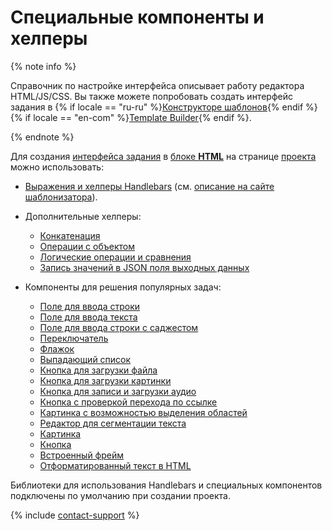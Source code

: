 # Специальные компоненты и хелперы

{% note info %}

Справочник по настройке интерфейса описывает работу редактора HTML/JS/CSS. Вы также можете попробовать создать интерфейс задания в {% if locale == "ru-ru" %}[Конструкторе шаблонов](https://toloka.ai/ru/docs/template-builder/reference/){% endif %}{% if locale == "en-com" %}[Template Builder](https://toloka.ai/en/docs/template-builder/reference/){% endif %}.

{% endnote %}


Для создания [интерфейса задания](../../glossary.md#task-interface) в [блоке **HTML**](spec.md) на странице [проекта](../../glossary.md#project) можно использовать:

- [Выражения и хелперы Handlebars](t-components/handlebars.md) (см. [описание на сайте шаблонизатора](http://handlebarsjs.com/)).

- Дополнительные хелперы:
    - [Конкатенация](t-components/helpers.md#concat)
    - [Операции с объектом](t-components/helpers.md#object)
    - [Логические операции и сравнения](t-components/helpers.md#equal)
    - [Запись значений в JSON поля выходных данных](t-components/helpers.md#js_fields)

- Компоненты для решения популярных задач:

    - [Поле для ввода строки](t-components/string.md)
    - [Поле для ввода текста](t-components/text.md)
    - [Поле для ввода строки с саджестом](t-components/suggest.md)
    - [Переключатель](t-components/radiobuttons.md)
    - [Флажок](t-components/checkboxes.md)
    - [Выпадающий список](t-components/list.md)
    - [Кнопка для загрузки файла](t-components/upload-file.md)
    - [Кнопка для загрузки картинки](t-components/upload-picture.md)
    - [Кнопка для записи и загрузки аудио](t-components/upload-audio.md)
    - [Кнопка с проверкой перехода по ссылке](t-components/button-link.md)
    - [Картинка с возможностью выделения областей](t-components/image-annotation.md)
    - [Редактор для сегментации текста](t-components/segmentation-editor.md)
    - [Картинка](t-components/img.md)
    - [Кнопка](t-components/button.md)
    - [Встроенный фрейм](t-components/iframe.md)
    - [Отформатированный текст в HTML](t-components/html.md)


Библиотеки для использования Handlebars и специальных компонентов подключены по умолчанию при создании проекта.

{% include [contact-support](../_includes/contact-support-help.md) %}
